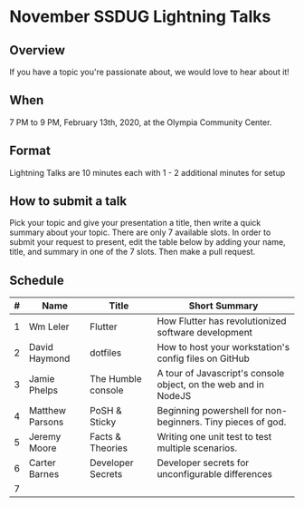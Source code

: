 # November SSDUG Lightning Talks

## Overview

If you have a topic you're passionate about, we would love to hear about it!

## When

7 PM to 9 PM, February 13th, 2020, at the Olympia Community Center.

## Format

Lightning Talks are 10 minutes each with 1 - 2 additional minutes for setup

## How to submit a talk

Pick your topic and give your presentation a title, then write a quick summary about your topic.  There are only 7 available slots.  In order to submit your request to present, edit the table below by adding your name, title, and summary in one of the 7 slots.  Then make a pull request.

## Schedule

| #   | Name            | Title              | Short Summary                                                   |
|---  |--------------   |--------------------|-----------------------------------------------------------------|
| 1   | Wm Leler        | Flutter            | How Flutter has revolutionized software development             |
| 2   | David Haymond   | dotfiles           | How to host your workstation's config files on GitHub           |
| 3   | Jamie Phelps    | The Humble console | A tour of Javascript's console object, on the web and in NodeJS |
| 4   | Matthew Parsons | PoSH & Sticky      | Beginning powershell for non-beginners. Tiny pieces of god.     |
| 5   | Jeremy Moore    | Facts & Theories   | Writing one unit test to test multiple scenarios.               |
| 6   | Carter Barnes   | Developer Secrets  | Developer secrets for unconfigurable differences                |
| 7   |                 |                    |                                                                 |
